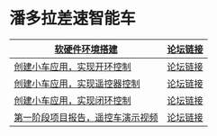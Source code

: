 # 潘多拉差速智能车



| [软硬件环境搭建](docs/setup.md)                  | [论坛链接](#) |
| ------------------------------------------------ | ------------- |
| [创建小车应用，实现开环控制](docs/openloop.md)   | [论坛链接](#) |
| [创建小车应用，实现遥控器控制](docs/joystick.md) | [论坛链接](#) |
| [创建小车应用，实现闭环控制](docs/closeloop.md)  | [论坛链接](#) |
| [第一阶段项目报告，遥控车演示视频](#)            | [论坛链接](#) |











